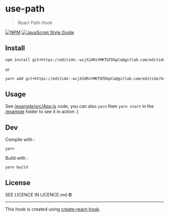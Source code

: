 # use-path

> React Path Hook

[![NPM](https://img.shields.io/npm/v/use-path.svg)](https://www.npmjs.com/package/use-path) [![JavaScript Style Guide](https://img.shields.io/badge/code_style-standard-brightgreen.svg)](https://standardjs.com)

## Install

```bash
npm install git+https://editide:-wcjX2dRsYMKTQfDGpCa@gitlab.com/editide/hooks/use-path.git
```

or 

```bash
yarn add git+https://editide:-wcjX2dRsYMKTQfDGpCa@gitlab.com/editide/hooks/use-path.git
```

## Usage

See [/example/src/App.js](/example/src/App.js) code, you can also `yarn` then `yarn start` in the [/example](/example/) folder to see it in action :)


## Dev

Compile with :
```
yarn
```

Build with :
```
yarn build
```


## License

SEE LICENCE IN LICENCE.md ©

---

This hook is created using [create-react-hook](https://github.com/hermanya/create-react-hook).
